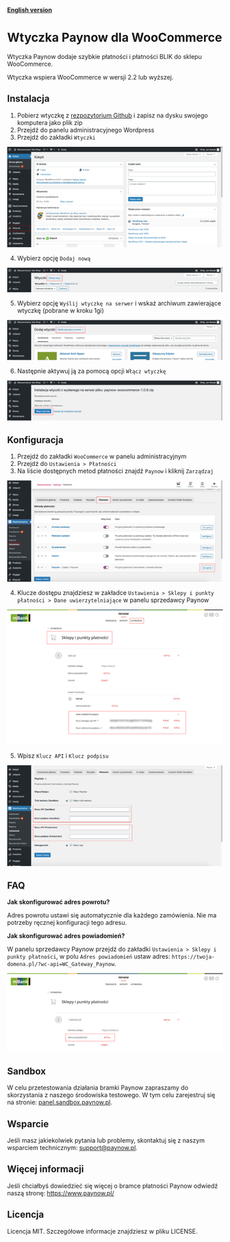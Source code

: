 [**English version**][ext0]
# Wtyczka Paynow dla WooCommerce

Wtyczka Paynow dodaje szybkie płatności i płatności BLIK do sklepu WooCommerce.

Wtyczka wspiera WooCommerce w wersji 2.2 lub wyższej.

## Instalacja
1. Pobierz  wtyczkę z [rezpozytorium Github][ext1] i zapisz na dysku swojego komputera jako plik zip
2. Przejdź do panelu administracyjnego Wordpress
3. Przejdź do zakładki `Wtyczki`

![Instalacja krok 5][ext3]

4. Wybierz opcję `Dodaj nową` 

![Instalacja krok 6][ext4]

5. Wybierz opcję `Wyślij wtyczkę na serwer` i wskaż archiwum zawierające wtyczkę (pobrane w kroku 1gi)

![Instalacja krok 7][ext5]

6. Następnie aktywuj ją za pomocą opcji `Włącz wtyczkę`

![Instalacja krok 8][ext6]

## Konfiguracja
1. Przejdź do zakładki `WooCommerce` w panelu administracyjnym
2. Przejdź do `Ustawienia > Płatności`
3. Na liście dostępnych metod płatności znajdź `Paynow` i kliknij `Zarządzaj`

![Konfiguracja krok 3][ext7]

4. Klucze dostępu znajdziesz w zakładce `Ustawienia > Sklepy i punkty płatności > Dane uwierzytelniające` w panelu sprzedawcy Paynow

![Konfiguracja krok 4][ext8]

5. Wpisz `Klucz API` i `Klucz podpisu`

![Konfiguracja krok 5][ext9]

## FAQ
**Jak skonfigurować adres powrotu?**

Adres powrotu ustawi się automatycznie dla każdego zamówienia. Nie ma potrzeby ręcznej konfiguracji tego adresu.

**Jak skonfigurować adres powiadomień?**

W panelu sprzedawcy Paynow  przejdź do zakładki `Ustawienia > Sklepy i punkty płatności`, w polu `Adres powiadomień` ustaw adres:
`https://twoja-domena.pl/?wc-api=WC_Gateway_Paynow`.

![Konfiguracja adresu powiadomień][ext10]

## Sandbox
W celu przetestowania działania bramki Paynow zapraszamy do skorzystania z naszego środowiska testowego. W tym celu zarejestruj się na stronie: [panel.sandbox.paynow.pl][ext2]. 

## Wsparcie
Jeśli masz jakiekolwiek pytania lub problemy, skontaktuj się z naszym wsparciem technicznym: support@paynow.pl.

## Więcej informacji
Jeśli chciałbyś dowiedzieć się więcej o bramce płatności Paynow odwiedź naszą stronę: https://www.paynow.pl/

## Licencja
Licencja MIT. Szczegółowe informacje znajdziesz w pliku LICENSE.

[ext0]: README.EN.md
[ext1]: https://github.com/pay-now/paynow-woocommerce/releases/latest
[ext2]: https://panel.sandbox.paynow.pl/auth/register
[ext3]: instruction/step1.png
[ext4]: instruction/step2.png
[ext5]: instruction/step3.png
[ext6]: instruction/step4.png
[ext7]: instruction/step5.png
[ext8]: instruction/step6.png
[ext9]: instruction/step7.png
[ext10]: instruction/step8.png